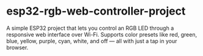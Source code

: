 # esp32-rgb-web-controller-project
A simple ESP32 project that lets you control an RGB LED through a responsive web interface over Wi-Fi. Supports color presets like red, green, blue, yellow, purple, cyan, white, and off — all with just a tap in your browser.
